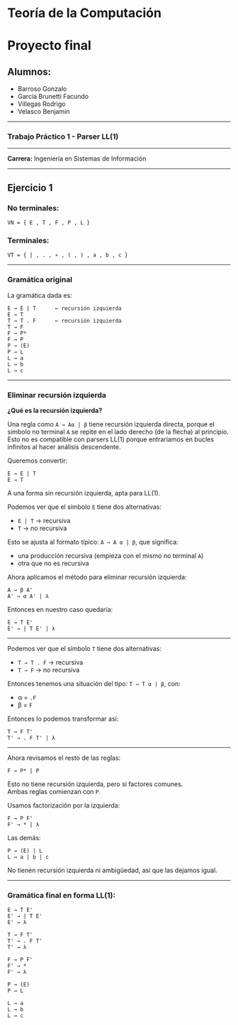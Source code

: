 # Teoría de la Computación
# Proyecto final

## Alumnos:  
- Barroso Gonzalo  
- García Brunetti Facundo  
- Villegas Rodrigo  
- Velasco Benjamín  

---
### Trabajo Práctico 1 - Parser LL(1)

---

**Carrera:** Ingeniería en Sistemas de Información

---

## Ejercicio 1

### No terminales:

`VN = { E , T , F , P , L }`

### Terminales:

`VT = { | , . , ∗ , ( , ) , a , b , c }`

---

### Gramática original

La gramática dada es:

```
E → E | T      ← recursión izquierda
E → T
T → T . F      ← recursión izquierda
T → F
F → P*
F → P
P → (E)
P → L
L → a
L → b
L → c
```

---

### Eliminar recursión izquierda

**¿Qué es la recursión izquierda?**

Una regla como `A → Aα | β` tiene recursión izquierda directa, porque el símbolo no terminal `A` se repite en el lado derecho (de la flecha) al principio.  
Esto no es compatible con parsers LL(1) porque entraríamos en bucles infinitos al hacer análisis descendente.

Queremos convertir:

```
E → E | T
E → T
```

A una forma sin recursión izquierda, apta para LL(1).

Podemos ver que el símbolo `E` tiene dos alternativas:

- `E | T` → recursiva  
- `T` → no recursiva  

Esto se ajusta al formato típico: `A → A α | β`, que significa:

- una producción recursiva (empieza con el mismo no terminal `A`)
- otra que no es recursiva

Ahora aplicamos el método para eliminar recursión izquierda:

```
A → β A'
A' → α A' | λ
```

Entonces en nuestro caso quedaría:

```
E → T E'
E' → | T E' | λ
```

---

Podemos ver que el símbolo `T` tiene dos alternativas:

- `T → T . F` → recursiva  
- `T → F` → no recursiva

Entonces tenemos una situación del tipo: `T → T α | β`, con:

- α = `.F`  
- β = `F`

Entonces lo podemos transformar así:

```
T → F T'
T' → . F T' | λ
```

---

Ahora revisamos el resto de las reglas:

```
F → P* | P
```

Esto no tiene recursión izquierda, pero sí factores comunes.  
Ambas reglas comienzan con `P`.

Usamos factorización por la izquierda:

```
F → P F'
F' → * | λ
```

Las demás:

```
P → (E) | L
L → a | b | c
```

No tienen recursión izquierda ni ambigüedad, así que las dejamos igual.

---

### Gramática final en forma LL(1):

```
E → T E'
E' → | T E'
E' → λ

T → F T'
T' → . F T'
T' → λ

F → P F'
F' → *
F' → λ

P → (E)
P → L

L → a
L → b
L → c
```
